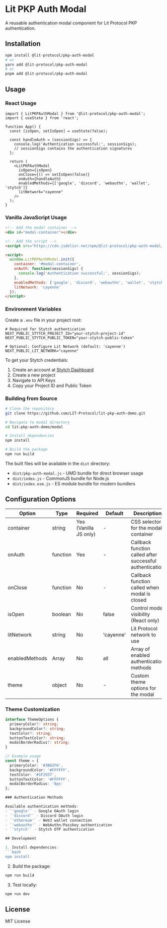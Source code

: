 # Lit PKP Auth Modal

A reusable authentication modal component for Lit Protocol PKP authentication.

## Installation

```bash
npm install @lit-protocol/pkp-auth-modal
# or
yarn add @lit-protocol/pkp-auth-modal
# or
pnpm add @lit-protocol/pkp-auth-modal
```

## Usage

### React Usage

```tsx
import { LitPKPAuthModal } from '@lit-protocol/pkp-auth-modal';
import { useState } from 'react';

function App() {
  const [isOpen, setIsOpen] = useState(false);

  const handleAuth = (sessionSigs) => {
    console.log('Authentication successful:', sessionSigs);
    // sessionSigs contains the authentication signatures
  };

  return (
    <LitPKPAuthModal
      isOpen={isOpen}
      onClose={() => setIsOpen(false)}
      onAuth={handleAuth}
      enabledMethods={['google', 'discord', 'webauthn', 'wallet', 'stytch']}
      litNetwork="cayenne"
    />
  );
}
```

### Vanilla JavaScript Usage

```html
<!-- Add the modal container -->
<div id="modal-container"></div>

<!-- Add the script -->
<script src="https://cdn.jsdelivr.net/npm/@lit-protocol/pkp-auth-modal/dist/pkp-auth-modal.js"></script>

<script>
  window.LitPKPAuthModal.init({
    container: '#modal-container',
    onAuth: function(sessionSigs) {
      console.log('Authentication successful:', sessionSigs);
    },
    enabledMethods: ['google', 'discord', 'webauthn', 'wallet', 'stytch'],
    litNetwork: 'cayenne'
  });
</script>
```

### Environment Variables

Create a `.env` file in your project root:

```env
# Required for Stytch authentication
NEXT_PUBLIC_STYTCH_PROJECT_ID="your-stytch-project-id"
NEXT_PUBLIC_STYTCH_PUBLIC_TOKEN="your-stytch-public-token"

# Optional: Configure Lit Network (default: 'cayenne')
NEXT_PUBLIC_LIT_NETWORK="cayenne"
```

To get your Stytch credentials:
1. Create an account at [Stytch Dashboard](https://stytch.com/dashboard)
2. Create a new project
3. Navigate to API Keys
4. Copy your Project ID and Public Token

### Building from Source

```bash
# Clone the repository
git clone https://github.com/LIT-Protocol/lit-pkp-auth-demo.git

# Navigate to modal directory
cd lit-pkp-auth-demo/modal

# Install dependencies
npm install

# Build the package
npm run build
```

The built files will be available in the `dist` directory:
- `dist/pkp-auth-modal.js` - UMD bundle for direct browser usage
- `dist/index.js` - CommonJS bundle for Node.js
- `dist/index.esm.js` - ES module bundle for modern bundlers

## Configuration Options

| Option | Type | Required | Default | Description |
|--------|------|----------|---------|-------------|
| container | string | Yes (Vanilla JS only) | - | CSS selector for the modal container |
| onAuth | function | Yes | - | Callback function called after successful authentication |
| onClose | function | No | - | Callback function called when modal is closed |
| isOpen | boolean | No | false | Control modal visibility (React only) |
| litNetwork | string | No | 'cayenne' | Lit Protocol network to use |
| enabledMethods | Array<string> | No | all | Array of enabled authentication methods |
| theme | object | No | - | Custom theme options for the modal |

### Theme Customization

```typescript
interface ThemeOptions {
  primaryColor?: string;
  backgroundColor?: string;
  textColor?: string;
  buttonTextColor?: string;
  modalBorderRadius?: string;
}

// Example usage
const theme = {
  primaryColor: '#3B82F6',
  backgroundColor: '#FFFFFF',
  textColor: '#1F2937',
  buttonTextColor: '#FFFFFF',
  modalBorderRadius: '8px'
};

### Authentication Methods

Available authentication methods:
- `'google'` - Google OAuth login
- `'discord'` - Discord OAuth login
- `'ethereum'` - Web3 wallet connection
- `'webauthn'` - WebAuthn/Passkey authentication
- `'stytch'` - Stytch OTP authentication

## Development

1. Install dependencies:
```bash
npm install
```

2. Build the package:
```bash
npm run build
```

3. Test locally:
```bash
npm run dev
```

## License

MIT License
